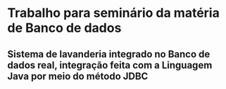 # Trabalho para seminário da matéria de Banco de dados
## Sistema de lavanderia integrado no Banco de dados real, integração feita com a Linguagem Java por meio do método JDBC

